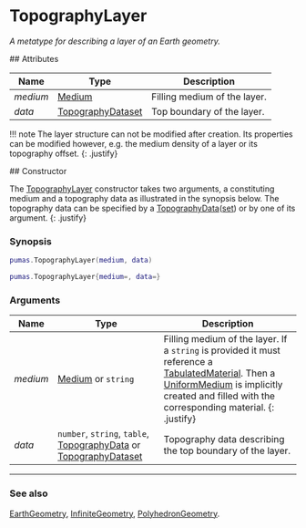 # TopographyLayer
_A metatype for describing a layer of an Earth geometry._


<div markdown="1" class="shaded-box fancy">
## Attributes

|Name|Type|Description|
|----|----|-----------|
|*medium* |[Medium](../Medium.md)                           | Filling medium of the layer. |
|*data*   |[TopographyDataset](../data/TopographyDataset.md)| Top boundary of the layer. |

!!! note
    The layer structure can not be modified after creation. Its properties
    can be modified however, e.g. the medium density of a layer or its
    topography offset. 
    {: .justify}
</div>

<div markdown="1" class="shaded-box fancy">
## Constructor

The [TopographyLayer](TopographyLayer.md) constructor takes two arguments, a
constituting medium and a topography data as illustrated in the synopsis below.
The topography data can be specified by a
[TopographyData](../data/TopographyData.md)([set](../data/TopographyDataset.md))
or by one of its argument.
{: .justify}

### Synopsis

```lua
pumas.TopographyLayer(medium, data)

pumas.TopographyLayer{medium=, data=}
```

### Arguments

|Name|Type|Description|
|----|----|-----------|
|*medium*|[Medium](../Medium.md) or `string`| Filling medium of the layer. If a `string` is provided it must reference a [TabulatedMaterial](../physics/TabulatedMaterial.md). Then a [UniformMedium](../medium/UniformMedium.md) is implicitly created and filled with the corresponding material. {: .justify}|
|*data*   |`number`, `string`, `table`, [TopographyData](../data/TopographyData.md) or [TopographyDataset](../data/TopographyDataset.md)| Topography data describing the top boundary of the layer. |

---

### See also

[EarthGeometry](EarthGeometry.md),
[InfiniteGeometry](InfiniteGeometry.md),
[PolyhedronGeometry](PolyhedronGeometry.md).

</div>
